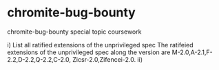 # chromite-bug-bounty
chromite-bug-bounty special topic coursework

i) List all ratified extensions of the unprivileged spec
The ratifeied extensions of the unprivileged spec along the version are M-2.0,A-2.1,F-2.2,D-2.2,Q-2.2,C-2.0, Zicsr-2.0,Zifencei-2.0.
ii)
